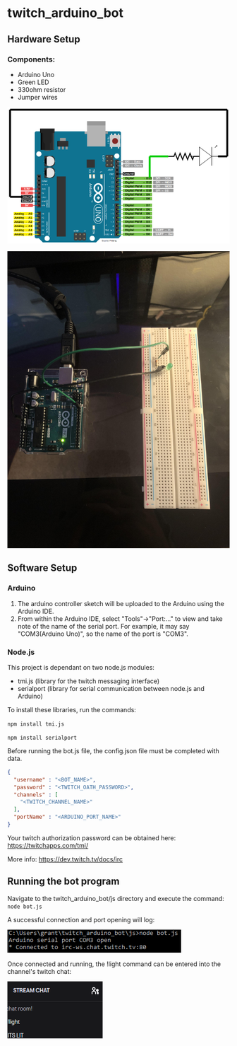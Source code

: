 # twitch_arduino_bot
## Hardware Setup
### Components:
* Arduino Uno
* Green LED
* 330ohm resistor
* Jumper wires

![Image of Circuit](images/simple_circuit.png)

![Image of Setup](images/arduino_breadboard.jpg)

## Software Setup
### Arduino
1. The arduino controller sketch will be uploaded to the Arduino using the Arduino IDE. 
1. From within the Arduino IDE, select "Tools"->"Port:..." to view and take note of the name of the serial port. For example, it may say "COM3(Arduino Uno)", so the name of the port is "COM3".

### Node.js
This project is dependant on two node.js modules:
* tmi.js (library for the twitch messaging interface)
* serialport (library for serial communication between node.js and Arduino)

To install these libraries, run the commands:

`npm install tmi.js`

`npm install serialport`

Before running the bot.js file, the config.json file must be completed with data. 
```json
{
  "username" : "<BOT_NAME>",
  "password" : "<TWITCH_OATH_PASSWORD>",
  "channels" : [
    "<TWITCH_CHANNEL_NAME>"
  ],
  "portName" : "<ARDUINO_PORT_NAME>"
}
```
Your twitch authorization password can be obtained here: https://twitchapps.com/tmi/

More info: https://dev.twitch.tv/docs/irc

## Running the bot program
Navigate to the twitch_arduino_bot/js directory and execute the command:
`node bot.js`

A successful connection and port opening will log:

![cmd execution](images/cmd_execute.png)

Once connected and running, the !light command can be entered into the channel's twitch chat:

![twitch chat](images/twitch_chat.png)
